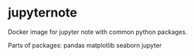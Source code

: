 # jupyternote

Docker image for jupyter note with common python packages.

Parts of packages:
pandas
matplotlib
seaborn
jupyter
